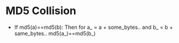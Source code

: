 # MD5 Collision

- If md5(a)==md5(b):
	Then for a_ = a + some_bytes.. and b_ = b + same_bytes..
	md5(a_)==md5(b_)

